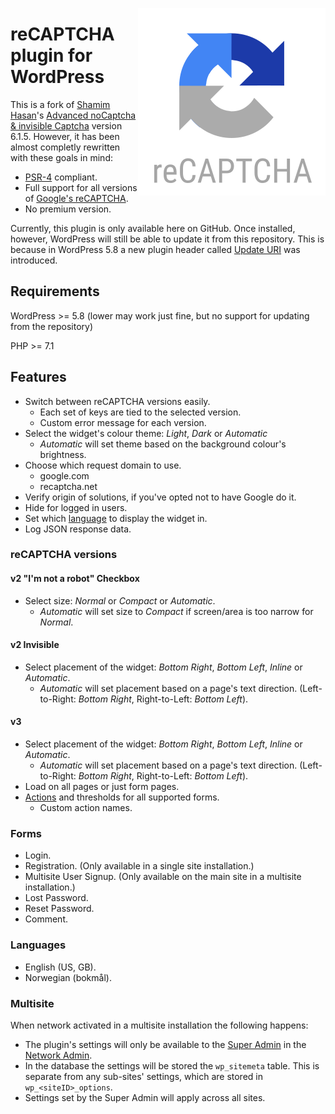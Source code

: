 <a href="#readme"><img src="https://github.com/CruelDrool/WP-reCAPTCHA/raw/main/.assets/icon.svg" alt="" align="right" /></a>

# reCAPTCHA plugin for WordPress
This is a fork of [Shamim Hasan](https://www.shamimsplugins.com)'s [Advanced noCaptcha & invisible Captcha](https://wordpress.org/plugins/advanced-nocaptcha-recaptcha) version 6.1.5. However, it has been almost completly rewritten with these goals in mind:
* [PSR-4](https://www.php-fig.org/psr/psr-4/) compliant.
* Full support for all versions of [Google's reCAPTCHA](https://www.google.com/recaptcha/).
* No premium version.

Currently, this plugin is only available here on GitHub. Once installed, however, WordPress will still be able to update it from this repository. This is because in WordPress 5.8 a new plugin header called [Update URI](https://make.wordpress.org/core/2021/06/29/introducing-update-uri-plugin-header-in-wordpress-5-8/) was introduced.

## Requirements
WordPress >= 5.8 (lower may work just fine, but no support for updating from the repository)

PHP >= 7.1

## Features
* Switch between reCAPTCHA versions easily.
	* Each set of keys are tied to the selected version.
	* Custom error message for each version.
* Select the widget's colour theme: *Light*, *Dark* or *Automatic*
	* *Automatic* will set theme based on the background colour's brightness.
* Choose which request domain to use.
	* google.com
	* recaptcha.net
* Verify origin of solutions, if you've opted not to have Google do it.
* Hide for logged in users.
* Set which [language](https://developers.google.com/recaptcha/docs/language) to display the widget in.
* Log JSON response data.

### reCAPTCHA versions 
#### v2 "I'm not a robot" Checkbox
* Select size: *Normal* or *Compact* or *Automatic*.
	* *Automatic* will set size to *Compact* if screen/area is too narrow for *Normal*.

#### v2 Invisible
* Select placement of the widget: *Bottom Right*, *Bottom Left*, *Inline* or *Automatic*.
	* *Automatic* will set placement based on a page's text direction. (Left-to-Right: *Bottom Right*, Right-to-Left: *Bottom Left*).

#### v3
* Select placement of the widget: *Bottom Right*, *Bottom Left*, *Inline* or *Automatic*.
	* *Automatic* will set placement based on a page's text direction. (Left-to-Right: *Bottom Right*, Right-to-Left: *Bottom Left*).
* Load on all pages or just form pages.
* [Actions](https://developers.google.com/recaptcha/docs/v3#actions) and thresholds for all supported forms.
	* Custom action names.

### Forms
* Login.
* Registration. (Only available in a single site installation.)
* Multisite User Signup. (Only available on the main site in a multisite installation.)
* Lost Password.
* Reset Password.
* Comment.

### Languages
* English (US, GB).
* Norwegian (bokmål).

### Multisite
When network activated in a multisite installation the following happens: 
* The plugin's settings will only be available to the [Super Admin](https://wordpress.org/support/article/roles-and-capabilities/#super-admin) in the [Network Admin](https://wordpress.org/support/article/network-admin/).
* In the database the settings will be stored the `wp_sitemeta` table. This is separate from any sub-sites' settings, which are stored in `wp_<siteID>_options`.
* Settings set by the Super Admin will apply across all sites.